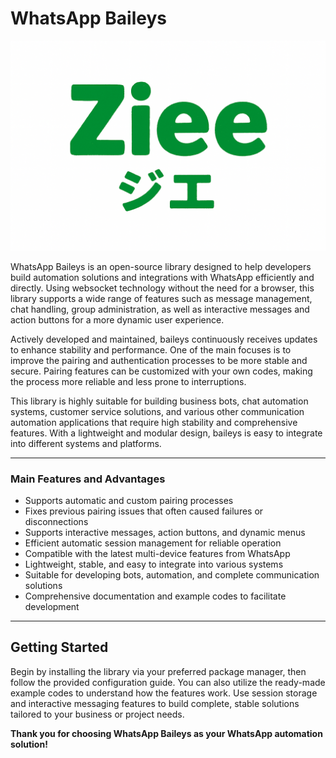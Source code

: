 # WhatsApp Baileys

<p align="center">
  <img src="https://raw.githubusercontent.com/Urz1ee/Urz1ee/refs/heads/main/logo.png" alt="Thumbnail" />
</p>

WhatsApp Baileys is an open-source library designed to help developers build automation solutions and integrations with WhatsApp efficiently and directly. Using websocket technology without the need for a browser, this library supports a wide range of features such as message management, chat handling, group administration, as well as interactive messages and action buttons for a more dynamic user experience.

Actively developed and maintained, baileys continuously receives updates to enhance stability and performance. One of the main focuses is to improve the pairing and authentication processes to be more stable and secure. Pairing features can be customized with your own codes, making the process more reliable and less prone to interruptions.

This library is highly suitable for building business bots, chat automation systems, customer service solutions, and various other communication automation applications that require high stability and comprehensive features. With a lightweight and modular design, baileys is easy to integrate into different systems and platforms.

---

### Main Features and Advantages

- Supports automatic and custom pairing processes
- Fixes previous pairing issues that often caused failures or disconnections
- Supports interactive messages, action buttons, and dynamic menus
- Efficient automatic session management for reliable operation
- Compatible with the latest multi-device features from WhatsApp
- Lightweight, stable, and easy to integrate into various systems
- Suitable for developing bots, automation, and complete communication solutions
- Comprehensive documentation and example codes to facilitate development

---

## Getting Started

Begin by installing the library via your preferred package manager, then follow the provided configuration guide. You can also utilize the ready-made example codes to understand how the features work. Use session storage and interactive messaging features to build complete, stable solutions tailored to your business or project needs.

**Thank you for choosing WhatsApp Baileys as your WhatsApp automation solution!**